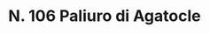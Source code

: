 ---
title: "N. 106 Paliuro di Agatocle"
permalink: "/edition/plant106/"
plant-name: "N. 106"
plant-number: "106"
plant-xml: "/assets/xml/plant106.xml"
plant-img1: "/assets/img/plant106_verso.jpg"
plant-img2: "/assets/img/plant106.jpg"
plant-title: "N. 106 Paliuro di Agatocle"
plant-wfo-link: ""
plant-kew-link: ""
plant-taxon-content: "Zizyphus ..."
layout: single-xml
---